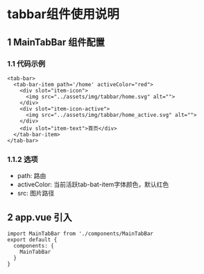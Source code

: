# tabbar组件使用说明

## 1 MainTabBar 组件配置
### 1.1 代码示例
```
<tab-bar>
  <tab-bar-item path='/home' activeColor="red">
    <div slot="item-icon">
      <img src="../assets/img/tabbar/home.svg" alt="">
    </div>
    <div slot="item-icon-active">
      <img src="../assets/img/tabbar/home_active.svg" alt=""> 
    </div>
    <div slot="item-text">首页</div>
  </tab-bar-item>
</tab-bar>
```
### 1.1.2 选项
* path: 路由
* activeColor: 当前活跃tab-bat-item字体颜色，默认红色
* src: 图片路径

## 2 app.vue 引入
```
import MainTabBar from './components/MainTabBar
export default {
  components: {
    MainTabBar
  }
}

```
